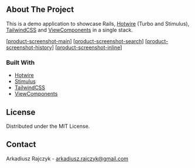

<!-- PROJECT LOGO -->

<!-- TABLE OF CONTENTS -->

<!-- ABOUT THE PROJECT -->
## About The Project
This is a demo application to showcase Rails, [Hotwire](https://hotwire.dev) (Turbo and Stimulus), [TailwindCSS](https://tailwindcss.com) and [ViewComponents](https://viewcomponent.org) in a single stack.

[[product-screenshot-main]]
[[product-screenshot-search]]
[[product-screenshot-history]]
[[product-screenshot-inline]]

### Built With

* [Hotwire](https://hotwire.dev) 
* [Stimulus](https://stimulusjs.org)
* [TailwindCSS](https://tailwindcss.com)
* [ViewComponents](https://viewcomponent.org)

<!-- GETTING STARTED -->


<!-- USAGE EXAMPLES -->


<!-- CONTRIBUTING -->

<!-- LICENSE -->
## License

Distributed under the MIT License.


<!-- CONTACT -->
## Contact

Arkadiusz Rajczyk  - arkadiusz.rajczyk@gmail.com

[product-screenshot-main]: (https://github.com/Daster15/rails_hotwire_crud/blob/master/public/images/Main_table.PNG)
[product-screenshot-search]: (https://github.com/Daster15/rails_hotwire_crud/blob/master/public/images/Search_bar.PNG)
[product-screenshot-history]: (https://github.com/Daster15/rails_hotwire_crud/blob/master/public/images/History.PNG)
[product-screenshot-inline]: (https://github.com/Daster15/rails_hotwire_crud/blob/master/public/images/Inline_show.PNG)






